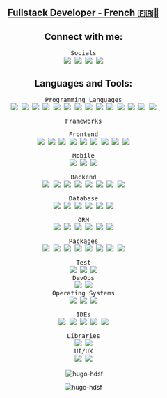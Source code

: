 <p align="center">
    <a href="https://github.com/hugo-HDSF">
        <h2 align="center">Fullstack Developer - French 🇫🇷🥖</h2>
    </a>
</p>

<h2 align="center">Connect with me:</h2>
<div align="center">
<kbd>
Socials
<div>
<a href="https://linkedin.com/in/hugo-da-silva-1120b7198" target="blank"><img src="https://img.shields.io/badge/-LinkedIn-0A66C2?logo=linkedin&logoColor=white"></a>
<a href="https://twitter.com/HugoHDSF" target="blank"><img src="https://img.shields.io/badge/-Twitter-1DA1F2?logo=twitter&logoColor=white"></a>
<a href="https://codepen.io/hugo-hdsf" target="blank"><img src="https://img.shields.io/badge/-codepen-000000?logo=codepen&logoColor=white"></a>
<a href="https://dev.to/hugo-hdsf" target="blank"><img src="https://img.shields.io/badge/-dev.to-0A0A0A?logo=dev.to&logoColor=white"></a>
</div>
</kbd>
</div>

<h2 align="center">Languages and Tools:</h2>
<div align="center">
<kbd>
Programming Languages
<div>
<img src="https://img.shields.io/badge/-HTML5-E34F26?logo=html5&logoColor=white">
<img src="https://img.shields.io/badge/-CSS3-1572B6?logo=css3&logoColor=white">
<img src="https://img.shields.io/badge/-PHP-777BB4?logo=php&logoColor=white">
<img src="https://img.shields.io/badge/-C%23-68217A?logo=c-sharp&logoColor=white">
<img src="https://img.shields.io/badge/-Java-EA2C2F?logo=java&logoColor=white">
<img src="https://img.shields.io/badge/-JavaScript-F7DF1E?logo=javascript&logoColor=black">
<img src="https://img.shields.io/badge/-TypeScript-3178C6?logo=typescript&logoColor=white">
<img src="https://img.shields.io/badge/-Kotlin-7F52FF?logo=kotlin&logoColor=white">
<img src="https://img.shields.io/badge/-Swift-F05138?logo=swift&logoColor=white">
<img src="https://img.shields.io/badge/-Python-3776AB?logo=python&logoColor=white">
<img src="https://img.shields.io/badge/-C++-00599C?logo=c%2B%2B&logoColor=white">
<img src="https://img.shields.io/badge/-C-A8B9CC?logo=c&logoColor=white">
<img src="https://img.shields.io/badge/-Dart-0175C2?logo=dart&logoColor=white">
<img src="https://img.shields.io/badge/-Sass-CC6699?logo=sass&logoColor=white">
</div>
</kbd>
<p></p>

<kbd>
Frameworks
<p></p>
<kbd>
Frontend
<div>
<img src="https://img.shields.io/badge/-Tailwind-06B6D4?logo=tailwind-css&logoColor=white">
<img src="https://img.shields.io/badge/-Bulma-00D1B2?logo=bulma&logoColor=white">
<img src="https://img.shields.io/badge/-Skeleton-2C3656?logo=skeleton&logoColor=white">
<img src="https://img.shields.io/badge/-Bootstrap-7952B3?logo=bootstrap&logoColor=white">
<img src="https://img.shields.io/badge/-Svelte-FF3E00?logo=svelte&logoColor=white">
<img src="https://img.shields.io/badge/-Redwood_JS-BF4722?logo=redwoodjs&logoColor=white">
<img src="https://img.shields.io/badge/-Next.js-000000?logo=next.js&logoColor=white">
<img src="https://img.shields.io/badge/-React-61DAFB?logo=react&logoColor=black">
<img src="https://img.shields.io/badge/-Flutter-02569B?logo=flutter&logoColor=white">
</div>
</kbd>
<p></p>

<kbd>
Mobile
<div>
<img src="https://img.shields.io/badge/-Android-3DDC84?logo=android&logoColor=white">
<img src="https://img.shields.io/badge/-SwiftUI-FA7343?logo=swift&logoColor=white">
<img src="https://img.shields.io/badge/-React_Native-61DAFB?logo=react&logoColor=black">
</div>
</kbd>
<p></p>

<kbd>
Backend
<div>
<img src="https://img.shields.io/badge/-Laravel-FF2D20?logo=laravel&logoColor=white">
<img src="https://img.shields.io/badge/-.NET-512BD4?logo=.net&logoColor=white">
<img src="https://img.shields.io/badge/-Symfony-000000?logo=symfony&logoColor=white">
<img src="https://img.shields.io/badge/-Flask-000000?logo=flask&logoColor=white">
<img src="https://img.shields.io/badge/-Vite-646CFF?logo=vite&logoColor=white">
<img src="https://img.shields.io/badge/-Express.js-000000?logo=express&logoColor=white">
<img src="https://img.shields.io/badge/-NGINX-009639?logo=nginx&logoColor=white">
<img src="https://img.shields.io/badge/-Node.js-339933?logo=node.js&logoColor=white">
</div>
</kbd>
</kbd>
<p></p>

<kbd>
Database
<div>
<img src="https://img.shields.io/badge/-MariaDB-003545?logo=mariadb&logoColor=white">
<img src="https://img.shields.io/badge/-MySQL-4479A1?logo=mysql&logoColor=white">
<img src="https://img.shields.io/badge/-Oracle-F80000?logo=oracle&logoColor=white">
<img src="https://img.shields.io/badge/-PostgreSQL-4169E1?logo=postgresql&logoColor=white">
<img src="https://img.shields.io/badge/-MongoDB-47A248?logo=mongodb&logoColor=white">
<img src="https://img.shields.io/badge/-GraphQL-E10098?logo=graphql&logoColor=white">
</div>
</kbd>
<p></p>

<kbd>
ORM
<div>
<img src="https://img.shields.io/badge/-Eloquent-000000?logo=laravel&logoColor=white">
<img src="https://img.shields.io/badge/-Prisma-2D3748?logo=prisma&logoColor=white">
<img src="https://img.shields.io/badge/-Entity_Framework-512BD4?logo=.net&logoColor=white">
<img src="https://img.shields.io/badge/-Doctrine-F05032?logo=doctrine&logoColor=white">
<img src="https://img.shields.io/badge/-Sequelize-52B0E7?logo=sequelize&logoColor=white">
<img src="https://img.shields.io/badge/-PDO-000000?logo=php&logoColor=white">
</div>
</kbd>
<p></p>

<kbd>
Packages
<div>
<img src="https://img.shields.io/badge/-NPM-CB3837?logo=npm&logoColor=white">
<img src="https://img.shields.io/badge/-Homebrew-FBB040?logo=homebrew&logoColor=black">
<img src="https://img.shields.io/badge/-Composer-885630?logo=composer&logoColor=white">
<img src="https://img.shields.io/badge/-NuGet-004880?logo=nuget&logoColor=white">
<img src="https://img.shields.io/badge/-apt-0078D6?logo=debian&logoColor=white">
<img src="https://img.shields.io/badge/-Chocolatey-80B5E3?logo=chocolatey&logoColor=white">
<img src="https://img.shields.io/badge/-Yarn-2C8EBB?logo=yarn&logoColor=white">
<img src="https://img.shields.io/badge/-Pip-3776AB?logo=pypi&logoColor=white">
</div>
</kbd>
<p></p>

<kbd>
Test
<div>
<img src="https://img.shields.io/badge/-PHPUnit-3C9CD7?logo=php&logoColor=white">
<img src="https://img.shields.io/badge/-JUnit-25A162?logo=junit5&logoColor=white">
<img src="https://img.shields.io/badge/-NUnit-512BD4?logo=nunit&logoColor=white">
</div>
</kbd>
<kbd>
DevOps
<div>
<img src="https://img.shields.io/badge/-GitHub-181717?logo=github&logoColor=white">
<img src="https://img.shields.io/badge/-Docker-2496ED?logo=docker&logoColor=white">
</div>
</kbd>
<kbd>
Operating Systems
<div>
<img src="https://img.shields.io/badge/-MacOS-000000?logo=apple&logoColor=white">
<img src="https://img.shields.io/badge/-Windows-0078D6?logo=windows&logoColor=white">
<img src="https://img.shields.io/badge/-Linux-FCC624?logo=linux&logoColor=black">
</div>
</kbd>
<p></p>


<kbd>
IDEs
<div>
<img src="https://img.shields.io/badge/-Android%20Studio-3DDC84?logo=android-studio&logoColor=white">
<img src="https://img.shields.io/badge/-JetBrains-000000?logo=jetbrains&logoColor=white">
<img src="https://img.shields.io/badge/-Visual_Studio_Code-007ACC?logo=visual-studio-code&logoColor=white">
<img src="https://img.shields.io/badge/-Visual_Studio-5C2D91?logo=visual-studio&logoColor=white">
<img src="https://img.shields.io/badge/-Xcode-1575F9?logo=xcode&logoColor=white">
</div>
</kbd>
<p></p>

<kbd>
Libraries
<div>
<img src="https://img.shields.io/badge/-jQuery-0769AD?logo=jquery&logoColor=white">
<img src="https://img.shields.io/badge/-Chart.js-FF6384?logo=chart.js&logoColor=white">
</div>
</kbd> 
<kbd>
UI/UX
<div>
<img src="https://img.shields.io/badge/-Illustrator-FF9A00?logo=adobe-illustrator&logoColor=white">
<img src="https://img.shields.io/badge/-Figma-F24E1E?logo=figma&logoColor=white">
</div>
</kbd>
<p></p>

<p align="center">&nbsp;<img align="center" src="https://github-readme-stats.vercel.app/api?username=hugo-hdsf&show_icons=true&locale=en&theme=transparent" alt="hugo-hdsf" /></p>

<p align="center"><img align="center" src="http://github-readme-streak-stats.herokuapp.com?user=hugo-HDSF&theme=transparent" alt="hugo-hdsf" /></p>
